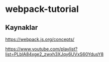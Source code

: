 # webpack-tutorial

## Kaynaklar

https://webpack.js.org/concepts/

https://www.youtube.com/playlist?list=PLblA84xge2_zwxh3XJqy6UVxS60YdusY8
